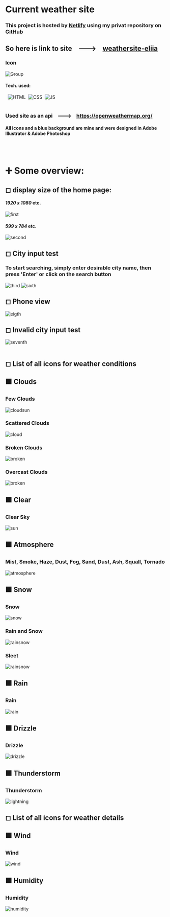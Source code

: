 # Current weather site
### This project is hosted by [Netlify](https://www.netlify.com/) using my privat repository on GitHub
## So here is link to site &nbsp;&nbsp; ---> &nbsp;&nbsp; **[weathersite-eliia](https://weathersite-eliia.netlify.app/)**
### Icon 
![Group](https://github.com/eliya72/PROJECTS/assets/53794805/3b37d915-2b06-4426-b91e-a24cd48a1bd0)
#### Tech. used:
&nbsp;&nbsp;![HTML](https://img.shields.io/badge/HTML5-E34F26.svg?style=for-the-badge&logo=HTML5&logoColor=white)&nbsp;&nbsp;![CSS](https://img.shields.io/badge/CSS3-1572B6.svg?style=for-the-badge&logo=CSS3&logoColor=white)&nbsp;&nbsp;![JS](https://img.shields.io/badge/JavaScript-F7DF1E.svg?style=for-the-badge&logo=JavaScript&logoColor=black)&nbsp;&nbsp;
<br></br>
### Used site as an api &nbsp;&nbsp; ---> &nbsp;&nbsp; https://openweathermap.org/
#### All icons and a blue background are mine and were designed in Adobe Illustrator & Adobe Photoshop
<br></br>
# ➕ Some overview:
## ◻ display size of the home page:
#### *1920 x 1080* etc.
![first](https://github.com/eliya72/PROJECTS/assets/53794805/4b3a76a6-9bf5-49a3-ba34-b5140355bcd9)
#### *599 x 784* etc.
![second](https://github.com/eliya72/PROJECTS/assets/53794805/1067455b-416e-4c19-95d7-451ceb4a2808)
## ◻ City input test
### To start searching, simply enter desirable city name, then press 'Enter' or click on the search button
![third](https://github.com/eliya72/PROJECTS/assets/53794805/dd866950-cd93-4a55-8d4e-eaf3aa74c492)
![sixth](https://github.com/eliya72/PROJECTS/assets/53794805/0ef3af25-c36a-44d9-9a2b-84224e222cf1)
## ◻ Phone view
![eigth](https://github.com/eliya72/PROJECTS/assets/53794805/3efc26a4-2d53-4c43-97fe-df524257c2cc)
## ◻ Invalid city input test
![seventh](https://github.com/eliya72/PROJECTS/assets/53794805/31ce05f9-4ecc-4627-8b54-af0fa9f550e2)
<br></br>
## ◻ List of all icons for weather conditions
## ⬛ Clouds
### Few Clouds
![cloudsun](https://github.com/eliya72/PROJECTS/assets/53794805/4014d50d-1bc6-4c91-a5d2-ad3663164b36)
### Scattered Clouds
![cloud](https://github.com/eliya72/PROJECTS/assets/53794805/92e595f5-24e4-4298-a812-dc037ba1325e)
### Broken Clouds
![broken](https://github.com/eliya72/PROJECTS/assets/53794805/aff4b1fb-3d6d-43e4-83ab-25e2e1974253)
### Overcast Clouds
![broken](https://github.com/eliya72/PROJECTS/assets/53794805/ffbcc9d7-1902-4982-90f7-5191d55efd4b)
## ⬛ Clear
### Clear Sky
![sun](https://github.com/eliya72/PROJECTS/assets/53794805/77da9621-1eba-419e-9ae2-879187c1c3f8)
## ⬛ Atmosphere
### Mist, Smoke, Haze, Dust, Fog, Sand, Dust, Ash, Squall, Tornado
![atmosphere](https://github.com/eliya72/PROJECTS/assets/53794805/5f745b10-1f95-454d-a95f-ce1d6af68dee)
## ⬛ Snow
### Snow
![snow](https://github.com/eliya72/PROJECTS/assets/53794805/b1f00739-c483-4fcc-8895-01353456d7d9)
### Rain and Snow
![rainsnow](https://github.com/eliya72/PROJECTS/assets/53794805/52d66133-9069-450d-8731-b419c65f5749)
### Sleet
![rainsnow](https://github.com/eliya72/PROJECTS/assets/53794805/c2f71df4-ad00-478a-aa9c-13752cbaa689)
## ⬛ Rain
### Rain
![rain](https://github.com/eliya72/PROJECTS/assets/53794805/be95ef25-dbbb-4006-b421-71c20e030cad)
## ⬛ Drizzle
### Drizzle
![drizzle](https://github.com/eliya72/PROJECTS/assets/53794805/c8bf3472-f01b-44fc-b2ce-4499f50ce8f7)
## ⬛ Thunderstorm
### Thunderstorm
![lightning](https://github.com/eliya72/PROJECTS/assets/53794805/a97bbd68-baa2-4b74-930e-d04738f81e75)
## ◻ List of all icons for weather details
## ⬛ Wind
### Wind
![wind](https://github.com/eliya72/PROJECTS/assets/53794805/0b9395b9-77a8-4fec-9a0b-449628d05c80)
## ⬛ Humidity
### Humidity
![humidity](https://github.com/eliya72/PROJECTS/assets/53794805/8bba9568-0988-4179-9856-6b45d7e72c18)
